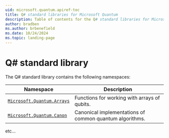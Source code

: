 ```yaml
---
uid: microsoft.quantum.apiref-toc
title: Q# standard libraries for Microsoft Quantum
description: Table of contents for the Q# standard libraries for Microsoft Quantum
author: bradben
ms.author: brbenefield
ms.date: 10/24/2024
ms.topic: landing-page
---
```


# Q# standard library

The Q# standard library contains the following namespaces:

| Namespace | Description |
|-----------|-------------|
| [`Microsoft.Quantum.Arrays`](xref:microsoft.quantum.arrays-toc) | Functions for working with arrays of qubits. |
| [`Microsoft.Quantum.Canon`](xref:microsoft.quantum.canon-toc) | Canonical implementations of common quantum algorithms. |

etc...

<!--
| [`Microsoft.Quantum.Convert`](xref:microsoft.quantum.convert-toc) | Functions for converting between different types. |
| [`Microsoft.Quantum.Core`](xref:microsoft.quantum.core-toc) | Functions for working with ranges. |
| [`Microsoft.Quantum.Diagnostics`](xref:microsoft.quantum.diagnostics-toc) | Functions for debugging and testing quantum programs. |
| [`Microsoft.Quantum.Intrinsic`](xref:microsoft.quantum.intrinsic-toc) | Functions that provide core quantum operations. |
| [`Microsoft.Quantum.Logical`](xref:microsoft.quantum.logical-toc) | Logical functions. |
| [`Microsoft.Quantum.Math`](xref:microsoft.quantum.math-toc) | Functions for basic math operations. |
| [`Microsoft.Quantum.Measurement`](xref:microsoft.quantum.measurement-toc) | Functions for measuring quantum results. |
| [`Microsoft.Quantum.Random`](xref:microsoft.quantum.random-toc) | Functions for creating random values. |
| [`Microsoft.Quantum.ResourceEstimation`](xref:microsoft.quantum.resourceestimation-toc) | Functions for working with the Azure Quantum Resource Estimator. |
| [`Microsoft.Quantum.Unstable.Arithmetic`](xref:microsoft.quantum.unstablearithmetic-toc) | Functions for working with arithmetic comparisons. |
| [`Microsoft.Quantum.Unstable.StatePreparation`](xref:microsoft.quantum.standard/unstablestatepreparation-toc) | Functions for preparing a quantum state. |
| [`Microsoft.Quantum.Unstable.TableLookup`](xref:microsoft.quantum.unstabletablelookup-toc) | Functions for performing table lookups. |

-->

